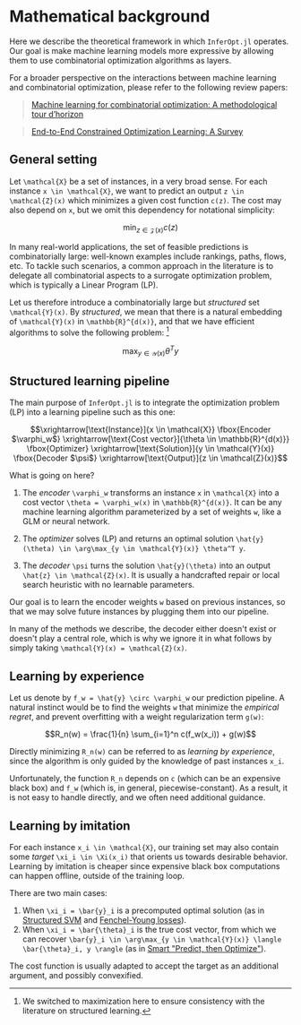 # Mathematical background

Here we describe the theoretical framework in which `InferOpt.jl` operates.
Our goal is make machine learning models more expressive by allowing them to use combinatorial optimization algorithms as layers.

For a broader perspective on the interactions between machine learning and combinatorial optimization, please refer to the following review papers:

> [Machine learning for combinatorial optimization: A methodological tour d’horizon](https://arxiv.org/abs/1811.06128)

> [End-to-End Constrained Optimization Learning: A Survey](https://arxiv.org/abs/2103.16378)

## General setting

Let ``\mathcal{X}`` be a set of instances, in a very broad sense.
For each instance ``x \in \mathcal{X}``, we want to predict an output ``z \in \mathcal{Z}(x)`` which minimizes a given cost function ``c(z)``.
The cost may also depend on ``x``, but we omit this dependency for notational simplicity:

```math
\min_{z \in \mathcal{Z}(x)} c(z)
```

In many real-world applications, the set of feasible predictions is combinatorially large: well-known examples include rankings, paths, flows, etc.
To tackle such scenarios, a common approach in the literature is to delegate all combinatorial aspects to a surrogate optimization problem, which is typically a Linear Program (LP).

Let us therefore introduce a combinatorially large but _structured_ set ``\mathcal{Y}(x)``.
By _structured_, we mean that there is a natural embedding of ``\mathcal{Y}(x)`` in ``\mathbb{R}^{d(x)}``, and that we have efficient algorithms to solve the following problem: [^1]

[^1]: We switched to maximization here to ensure consistency with the literature on structured learning.

```math
\max_{y \in \mathcal{Y}(x)} \theta^T y \tag{LP}
```

## Structured learning pipeline

The main purpose of `InferOpt.jl` is to integrate the optimization problem (LP) into a learning pipeline such as this one:

```math
\xrightarrow[\text{Instance}]{x \in \mathcal{X}}
\fbox{Encoder $\varphi_w$}
\xrightarrow[\text{Cost vector}]{\theta \in \mathbb{R}^{d(x)}}
\fbox{Optimizer}
\xrightarrow[\text{Solution}]{y \in \mathcal{Y}(x)}
\fbox{Decoder $\psi$}
\xrightarrow[\text{Output}]{z \in \mathcal{Z}(x)}
```

What is going on here?

1. The _encoder_ ``\varphi_w`` transforms an instance ``x`` in ``\mathcal{X}`` into a cost vector ``\theta = \varphi_w(x)`` in ``\mathbb{R}^{d(x)}``. It can be any machine learning algorithm parameterized by a set of weights ``w``, like a GLM or neural network.

2. The _optimizer_ solves (LP) and returns an optimal solution ``\hat{y}(\theta) \in \arg\max_{y \in \mathcal{Y}(x)} \theta^T y``.

3. The _decoder_ ``\psi`` turns the solution ``\hat{y}(\theta)`` into an output ``\hat{z} \in \mathcal{Z}(x)``. It is usually a handcrafted repair or local search heuristic with no learnable parameters.

Our goal is to learn the encoder weights ``w`` based on previous instances, so that we may solve future instances by plugging them into our pipeline.

In many of the methods we describe, the decoder either doesn't exist or doesn't play a central role, which is why we ignore it in what follows by simply taking ``\mathcal{Y}(x) = \mathcal{Z}(x)``.

## Learning by experience

Let us denote by ``f_w = \hat{y} \circ \varphi_w`` our prediction pipeline.
A natural instinct would be to find the weights ``w`` that minimize the _empirical regret_, and prevent overfitting with a weight regularization term ``g(w)``:

```math
R_n(w) = \frac{1}{n} \sum_{i=1}^n c(f_w(x_i)) + g(w)
```

Directly minimizing ``R_n(w)`` can be referred to as _learning by experience_, since the algorithm is only guided by the knowledge of past instances ``x_i``.

Unfortunately, the function ``R_n`` depends on ``c`` (which can be an expensive black box) and ``f_w`` (which is, in general, piecewise-constant).
As a result, it is not easy to handle directly, and we often need additional guidance.

## Learning by imitation

For each instance ``x_i \in \mathcal{X}``, our training set may also contain some _target_ ``\xi_i \in \Xi(x_i)`` that orients us towards desirable behavior.
Learning by imitation is cheaper since expensive black box computations can happen offline, outside of the training loop.

There are two main cases:

1. When ``\xi_i = \bar{y}_i`` is a precomputed optimal solution (as in [Structured SVM](@ref) and [Fenchel-Young losses](@ref)).
2. When ``\xi_i = \bar{\theta}_i`` is the true cost vector, from which we can recover ``\bar{y}_i \in \arg\max_{y \in \mathcal{Y}(x)} \langle \bar{\theta}_i, y \rangle`` (as in [Smart "Predict, then Optimize"](@ref)).

The cost function is usually adapted to accept the target as an additional argument, and possibly convexified.